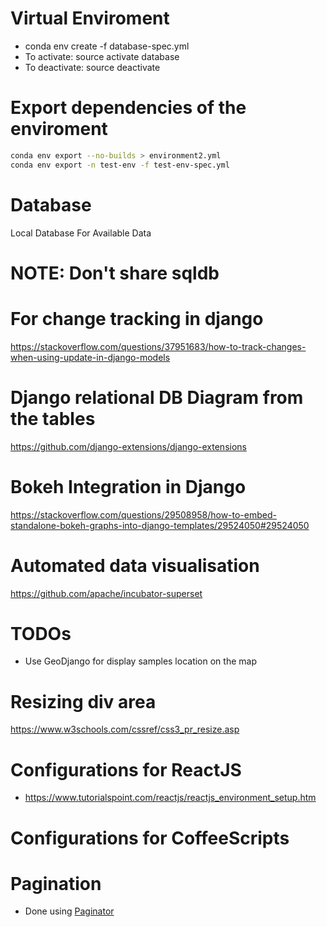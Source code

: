 # Virtual Enviroment

- conda env create -f database-spec.yml
- To activate: source activate database
- To deactivate: source deactivate


# Export dependencies of the enviroment

```bash
conda env export --no-builds > environment2.yml
conda env export -n test-env -f test-env-spec.yml
```



# Database
Local Database For Available Data

# NOTE: Don't share sqldb

# For change tracking in django
https://stackoverflow.com/questions/37951683/how-to-track-changes-when-using-update-in-django-models

# Django relational DB Diagram from the tables

https://github.com/django-extensions/django-extensions


# Bokeh Integration in Django
https://stackoverflow.com/questions/29508958/how-to-embed-standalone-bokeh-graphs-into-django-templates/29524050#29524050

# Automated data visualisation
https://github.com/apache/incubator-superset


# TODOs

- Use GeoDjango for display samples location on the map

# Resizing div area
https://www.w3schools.com/cssref/css3_pr_resize.asp


# Configurations for ReactJS

- https://www.tutorialspoint.com/reactjs/reactjs_environment_setup.htm

# Configurations for CoffeeScripts

# Pagination

- Done using [Paginator](https://simpleisbetterthancomplex.com/tutorial/2016/08/03/how-to-paginate-with-django.html)
